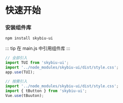# 快速开始

### 安装组件库

```
npm install skybiu-ui
```

::: tip
在 main.js 中引用组件库
:::

```javascript
// 全部引入
import TUI from 'skybiu-ui';
import '../node_modules/skybiu-ui/dist/style.css';
app.use(TUI);

// 按需引入
import '../node_modules/skybiu-ui/dist/style.css';
import { tButton } from 'skybiu-ui';
Vue.use(tBuuton);

```